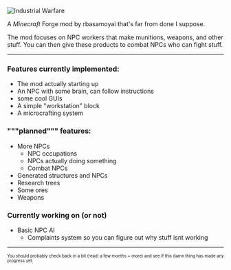 ![Industrial Warfare](https://media.discordapp.net/attachments/782230627843833899/892236145763684382/image0.png "Logo, not the best ok?")
<!---
hey, if you notice that I used discord's image hosting for this, zip it, as I can't be bothered to put this somewhere else, mmkay?
will probably put it on somewhere like imgur later on but for now deal with it :trol:
--->

A *Minecraft* Forge mod by rbasamoyai that's far from done I suppose.

The mod focuses on NPC workers that make munitions, weapons, and
other stuff. You can then give these products to combat NPCs who
can fight stuff.

---

### Features currently implemented:
* The mod actually starting up
* An NPC with some brain, can follow instructions
* some cool GUIs
* A simple "workstation" block
* A microcrafting system

### """planned""" features:
* More NPCs
    * NPC occupations
    * NPCs actually doing something
    * Combat NPCs
* Generated structures and NPCs
* Research trees
* Some ores
* Weapons

### Currently working on (or not)
* Basic NPC AI
    * Complaints system so you can figure out why stuff isnt working

---

<sub><sup>You should probably check back in a bit (read: a few months + more) and see if this damn thing has made any progress yet.</sup></sub>
